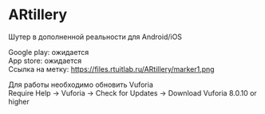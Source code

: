 # ARtillery
Шутер в дополненной реальности для Android/iOS

Google play: ожидается\
App store: ожидается\
Ссылка на метку: https://files.rtuitlab.ru/ARtillery/marker1.png 

Для работы необходимо обновить Vuforia\
Require Help -> Vuforia -> Check for Updates -> Download Vuforia 8.0.10 or higher 
